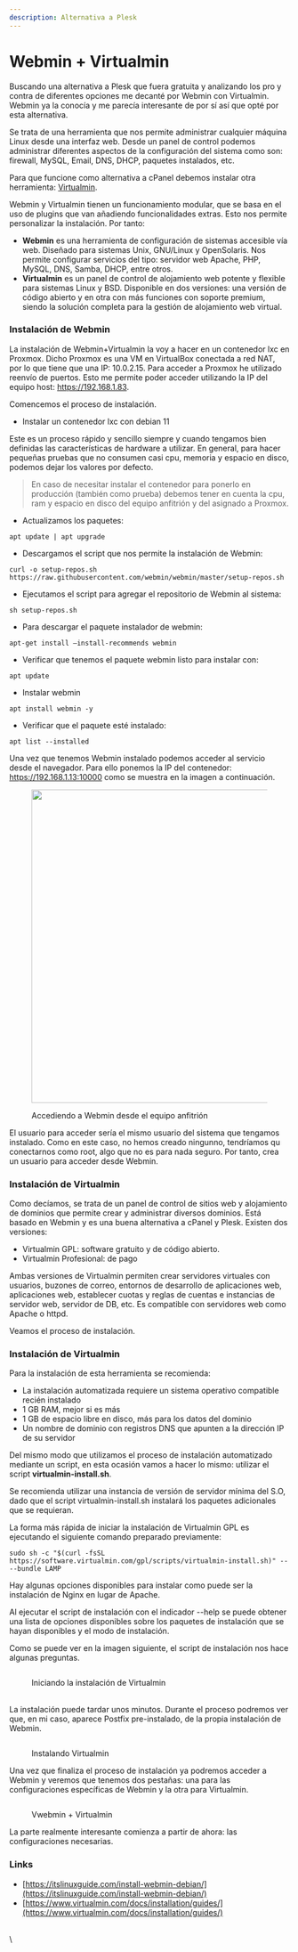```yaml
---
description: Alternativa a Plesk
---
```


# Webmin + Virtualmin

Buscando una alternativa a Plesk que fuera gratuita y analizando los pro y contra de diferentes opciones me decanté por Webmin con Virtualmin. Webmin ya la conocía y me parecía interesante de por sí así que opté por esta alternativa.

Se trata de una herramienta que nos permite administrar cualquier máquina Linux desde una interfaz web. Desde un panel de control podemos administrar diferentes aspectos de la configuración del sistema como son: firewall, MySQL, Email, DNS, DHCP, paquetes instalados, etc.

Para que funcione como alternativa a cPanel debemos instalar otra herramienta: [Virtualmin](https://www.virtualmin.com/).

Webmin y Virtualmin tienen un funcionamiento modular,  que se basa en el uso de plugins que van añadiendo funcionalidades extras. Esto nos permite personalizar la instalación. Por tanto:

* **Webmin** es una herramienta de configuración de sistemas accesible vía web. Diseñado para sistemas Unix, GNU/Linux y OpenSolaris. Nos permite configurar servicios del tipo: servidor web Apache, PHP, MySQL, DNS, Samba, DHCP, entre otros.
* **Virtualmin** es un panel de control de alojamiento web potente y flexible para sistemas Linux y BSD. Disponible en  dos versiones: una versión de código abierto y en otra con más funciones con soporte premium, siendo la solución completa para la gestión de alojamiento web virtual.

### Instalación de Webmin

La instalación de Webmin+Virtualmin la voy a hacer en un contenedor lxc en Proxmox. Dicho Proxmox es una VM en VirtualBox  conectada a red NAT, por lo que tiene que una IP: 10.0.2.15. Para acceder a Proxmox he utilizado reenvío de puertos. Esto me permite poder acceder utilizando la IP del equipo host: https://192.168.1.83.

Comencemos el proceso de instalación.

* Instalar un contenedor lxc con debian 11&#x20;

Este es un proceso rápido y sencillo siempre y cuando tengamos bien definidas las características de hardware a utilizar. En general, para hacer pequeñas pruebas que no consumen casi cpu, memoria y espacio en disco, podemos dejar los valores por defecto.&#x20;

> En caso de necesitar instalar el contenedor para ponerlo en producción (también como prueba) debemos tener en cuenta la cpu, ram y espacio en disco del equipo anfitrión y del asignado a Proxmox.

* Actualizamos los paquetes:&#x20;

```
apt update | apt upgrade
```

* Descargamos el script que nos permite la instalación de Webmin:

```
curl -o setup-repos.sh 
https://raw.githubusercontent.com/webmin/webmin/master/setup-repos.sh
```

* Ejecutamos el script para agregar el repositorio de Webmin al sistema:&#x20;

```
sh setup-repos.sh
```

* Para descargar el paquete instalador de webmin:&#x20;

```
apt-get install –install-recommends webmin
```

* Verificar que tenemos el paquete webmin listo para instalar con:&#x20;

```
apt update
```

* Instalar webmin

```
apt install webmin -y
```

* Verificar que el paquete esté instalado:&#x20;

```
apt list --installed
```

Una vez que tenemos Webmin instalado podemos acceder al servicio desde el navegador. Para ello ponemos la IP del contenedor: https://192.168.1.13:10000 como se muestra en la imagen a continuación.

<figure><img src="../.gitbook/assets/image (1).png" alt="" width="563"><figcaption><p>Accediendo a Webmin desde el equipo anfitrión</p></figcaption></figure>

El usuario para acceder sería el mismo usuario del sistema que tengamos instalado. Como en este caso, no hemos creado ningunno, tendríamos qu conectarnos como root, algo que no es para nada seguro.  Por tanto, crea un usuario para acceder desde Webmin.

### Instalación de Virtualmin

Como decíamos, se trata de un panel de control de sitios web y alojamiento de dominios que permite crear y administrar diversos dominios. Está basado en Webmin y es una buena alternativa a cPanel y Plesk. Existen dos versiones:&#x20;

* Virtualmin GPL: software gratuito y de código abierto.
* Virtualmin Profesional: de pago

Ambas versiones de Virtualmin permiten crear servidores virtuales con usuarios, buzones de correo, entornos de desarrollo de aplicaciones web, aplicaciones web, establecer cuotas y reglas de cuentas e instancias de servidor web, servidor de DB, etc. Es compatible con servidores web como Apache o httpd.

Veamos el proceso de instalación.

### Instalación de Virtualmin

Para la instalación de esta herramienta se recomienda:

* La instalación automatizada requiere un sistema operativo compatible recién instalado
* 1 GB RAM, mejor si es más
* 1 GB de espacio libre en disco, más para los datos del dominio
* Un nombre de dominio con registros DNS que apunten a la dirección IP de su servidor

Del mismo modo que utilizamos el proceso de instalación automatizado mediante un script, en esta ocasión vamos a hacer lo mismo: utilizar el script **virtualmin-install.sh**.&#x20;

Se recomienda utilizar una instancia de versión de servidor mínima del S.O, dado que el script virtualmin-install.sh instalará los paquetes adicionales que se requieran.&#x20;

La forma más rápida de iniciar la instalación de Virtualmin GPL es ejecutando el siguiente comando preparado previamente:

```
sudo sh -c "$(curl -fsSL https://software.virtualmin.com/gpl/scripts/virtualmin-install.sh)" -- --bundle LAMP
```

Hay algunas opciones disponibles para instalar como puede ser la instalación de Nginx en lugar de Apache.&#x20;

Al ejecutar el script de instalación con el indicador --help se puede obtener una lista de opciones disponibles sobre los paquetes de instalación que se hayan disponibles y el modo de instalación.

Como se puede ver en la imagen siguiente, el script de instalación nos hace algunas preguntas.

<figure><img src="../.gitbook/assets/image (2).png" alt=""><figcaption><p>Iniciando la instalación de Virtualmin</p></figcaption></figure>

\
La instalación puede tardar unos minutos. Durante el proceso podremos ver que, en mi caso, aparece Postfix pre-instalado, de la propia instalación de Webmin.

<figure><img src="../.gitbook/assets/image (3).png" alt=""><figcaption><p>Instalando Virtualmin</p></figcaption></figure>

Una vez que finaliza el proceso de instalación ya podremos acceder a Webmin y veremos que tenemos dos pestañas: una para las configuraciones específicas de Webmin y la otra para Virtualmin. &#x20;

<figure><img src="../.gitbook/assets/image (4).png" alt=""><figcaption><p>Vwebmin + Virtualmin</p></figcaption></figure>



La parte realmente interesante comienza a partir de ahora: las configuraciones necesarias.

### Links

* [https://itslinuxguide.com/install-webmin-debian/](https://itslinuxguide.com/install-webmin-debian/)
* [https://www.virtualmin.com/docs/installation/guides/](https://www.virtualmin.com/docs/installation/guides/)

\
\
